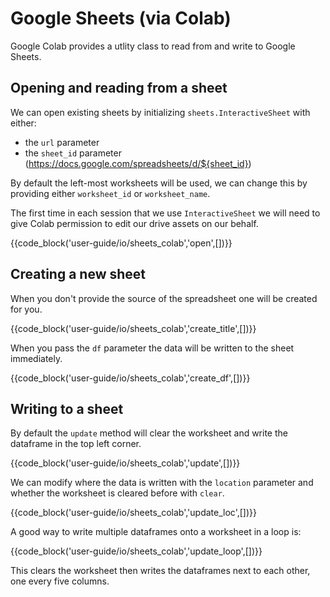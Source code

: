 # Google Sheets (via Colab)

Google Colab provides a utlity class to read from and write to Google Sheets.

## Opening and reading from a sheet

We can open existing sheets by initializing `sheets.InteractiveSheet` with either:

- the `url` parameter
- the `sheet_id` parameter (https://docs.google.com/spreadsheets/d/${sheet_id})

By default the left-most worksheets will be used, we can change this by providing either
`worksheet_id` or `worksheet_name`.

The first time in each session that we use `InteractiveSheet` we will need to give Colab permission
to edit our drive assets on our behalf.

{{code_block('user-guide/io/sheets_colab','open',[])}}

## Creating a new sheet

When you don't provide the source of the spreadsheet one will be created for you.

{{code_block('user-guide/io/sheets_colab','create_title',[])}}

When you pass the `df` parameter the data will be written to the sheet immediately.

{{code_block('user-guide/io/sheets_colab','create_df',[])}}

## Writing to a sheet

By default the `update` method will clear the worksheet and write the dataframe in the top left
corner.

{{code_block('user-guide/io/sheets_colab','update',[])}}

We can modify where the data is written with the `location` parameter and whether the worksheet is
cleared before with `clear`.

{{code_block('user-guide/io/sheets_colab','update_loc',[])}}

A good way to write multiple dataframes onto a worksheet in a loop is:

{{code_block('user-guide/io/sheets_colab','update_loop',[])}}

This clears the worksheet then writes the dataframes next to each other, one every five columns.

